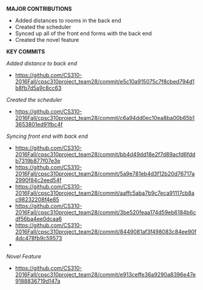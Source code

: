 **MAJOR CONTRIBUTIONS**
- Added distances to rooms in the back end
- Created the scheduler
- Synced up all of the front end forms with the back end
- Created the novel feature

**KEY COMMITS**

*Added distance to back end*
- https://github.com/CS310-2016Fall/cpsc310project_team28/commit/e5c10a915075c7f8cbed794d1b8fb7d5a9c8cc63

*Created the scheduler*
- https://github.com/CS310-2016Fall/cpsc310project_team28/commit/c6a94dd0ec10ea8ba00b65b13653801ed91fbc4f

*Syncing front end with back end*
- https://github.com/CS310-2016Fall/cpsc310project_team28/commit/bb4d49dd18e2f7d89acfd6fddb7319b877f07e3e
- https://github.com/CS310-2016Fall/cpsc310project_team28/commit/5a9e781eb4d3f12b20d76717a2990f84c2eed54f
- https://github.com/CS310-2016Fall/cpsc310project_team28/commit/aaffc5aba7b9c7eca91117cb8ac98232208f4e85
- https://github.com/CS310-2016Fall/cpsc310project_team28/commit/3be520feaa174d59eb6184b6cdf56ba4ee0dcaa6
- https://github.com/CS310-2016Fall/cpsc310project_team28/commit/8449081af3f498083c84ee90f4dc478fb9c59573
- 

*Novel Feature*
- https://github.com/CS310-2016Fall/cpsc310project_team28/commit/e913ceffe36a9290a8396e47e9188836719d147a
